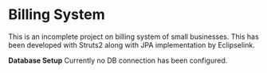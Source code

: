 # Billing System
This is an incomplete project on billing system of small businesses. This has been developed with Struts2 along with JPA implementation by Eclipselink. 

**Database Setup**
Currently no DB connection has been configured. 